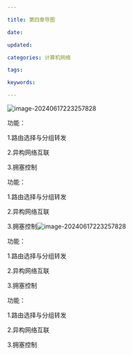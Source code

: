 ```yaml
---

title: 第四章导图

date: 

updated: 

categories: 计算机网络

tags: 

keywords: 

---
```

![image-20240617223257828](../TyporaImage/image-20240617223257828.png)

功能：

1.路由选择与分组转发

2.异构网络互联

3.拥塞控制

功能：

1.路由选择与分组转发

2.异构网络互联

3.拥塞控制![image-20240617223257828](../TyporaImage/image-20240617223257828.png)

功能：

1.路由选择与分组转发

2.异构网络互联

3.拥塞控制

功能：

1.路由选择与分组转发

2.异构网络互联

3.拥塞控制